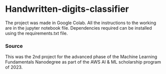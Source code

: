 # Handwritten-digits-classifier
The project was made in Google Colab. All the instructions to the working are in the jupyter notebook file. Dependencies required can be installed using the requirements.txt file.

### Source
This was the 2nd project for the advanced phase of the Machine Learning Fundamentals Nanodegree as part of the AWS AI & ML scholarship program of 2023.
